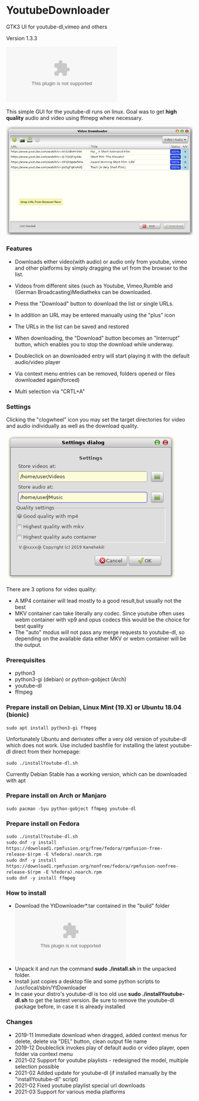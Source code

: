 # YoutubeDownloader
GTK3 UI for youtube-dl,vimeo and others

Version 1.3.3

![Download](https://github.com/kanehekili/YoutubeDownloader/raw/master/build/YtDownloader1.3.3.tar)

This simple GUI for the youtube-dl runs on linux. Goal was to get **high quality** audio and video using ffmepg where necessary.

![Screenshot](./Yt.png)

### Features
* Downloads either video(with audio) or audio only from youtube, vimeo and other platforms by simply dragging the url from the browser to the list. 

* Videos from different sites (such as Youtube, Vimeo,Rumble and (German Broadcasting)Mediatheks can be downloaded.

* Press the "Download" button to download the list or single URLs.

* In addition an URL may be entered manually using the "plus" icon

* The URLs in the list can be saved and restored

* When downloading, the "Download" button becomes an "Interrupt" button, which enables you to stop the download while underway.

* Doubleclick on an downloaded entry will start playing it with the default audio/video player

* Via context menu entries can be removed, folders opened or files downloaded again(forced)

* Multi selection via "CRTL+A" 

### Settings
Clicking the "clogwheel" icon you may set the target directories for video and audio individually as well as the download quality.

![Screenshot](./YtSettings.png)

There are 3 options for video quality:
* A MP4 container will lead mostly to a good result,but usually not the best
* MKV container can take literally any codec. Since youtube often uses webm container with vp9 and opus codecs this would be the choice for best quality
* The "auto" modus will not pass any merge requests to youtube-dl, so depending on the available data either MKV or webm container will be the output. 

### Prerequisites
  * python3
  * python3-gi (debian) or python-gobject (Arch)
  * youtube-dl
  * ffmpeg

### Prepare install on Debian, Linux Mint (19.X) or Ubuntu 18.04 (bionic) 
```
sudo apt install python3-gi ffmpeg
```
Unfortunately Ubuntu and derivates offer a very old version of youtube-dl which does not work. Use included bashfile for installing the latest youtube-dl direct from their homepage:

```
sudo ./installYoutube-dl.sh
```
Currently Debian Stable has a working version, which can be downloaded with apt
### Prepare install on Arch or Manjaro
```
sudo pacman -Syu python-gobject ffmpeg youtube-dl
```

### Prepare install on Fedora
```
sudo ./installYoutube-dl.sh
sudo dnf -y install https://download1.rpmfusion.org/free/fedora/rpmfusion-free-release-$(rpm -E %fedora).noarch.rpm
sudo dnf -y install https://download1.rpmfusion.org/nonfree/fedora/rpmfusion-nonfree-release-$(rpm -E %fedora).noarch.rpm
sudo dnf -y install ffmpeg
```

### How to install
* Download the YtDownloader*.tar contained in the "build" folder ![here](https://github.com/kanehekili/YoutubeDownloader/raw/master/build/YtDownloader1.3.3.tar)
* Unpack it and run the command  **sudo ./install.sh** in the unpacked folder.
* Install just copies a desktop file and some python scripts to /usr/local/sbin/YtDownloader
* In case your distro's youtube-dl is too old use **sudo ./installYoutube-dl.sh** to get the lastest version. Be sure to remove the youtube-dl package before, in case it is already installed

### Changes
 * 2019-11 Immediate download when dragged, added context menus for delete, delete via "DEL" button, clean output file name   
 * 2019-12 Doubleclick invokes play of default audio or video player, open folder via context menu  
 * 2021-02 Support for youtube playlists - redesigned the model, multiple selection possible
 * 2021-02 Added update for youtube-dl (if installed manually by the "installYoutube-dl" script)
 * 2021-02 Fixed youtube playlist special url downloads
 * 2021-03 Support for various media platforms